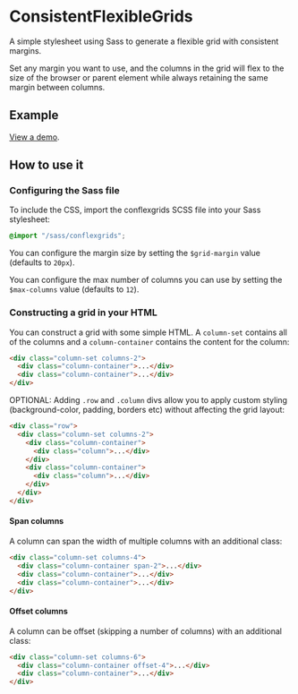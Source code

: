 # ConsistentFlexibleGrids

A simple stylesheet using Sass to generate a flexible grid with consistent margins.

Set any margin you want to use, and the columns in the grid will flex to the size of the browser or parent element while always retaining the same margin between columns.

## Example

[View a demo](http://andrewjtait.github.io/conflexgrids/).

## How to use it

### Configuring the Sass file

To include the CSS, import the conflexgrids SCSS file into your Sass stylesheet:

```scss
@import "/sass/conflexgrids";
```

You can configure the margin size by setting the `$grid-margin` value (defaults to `20px`).

You can configure the max number of columns you can use by setting the `$max-columns` value (defaults to `12`).

### Constructing a grid in your HTML

You can construct a grid with some simple HTML. A `column-set` contains all of the columns and a `column-container` contains the content for the column:

```html
<div class="column-set columns-2">
  <div class="column-container">...</div>
  <div class="column-container">...</div>
</div>
```

OPTIONAL: Adding `.row` and `.column` divs allow you to apply custom styling (background-color, padding, borders etc) without affecting the grid layout:

```html
<div class="row">
  <div class="column-set columns-2">
    <div class="column-container">
      <div class="column">...</div>
    </div>
    <div class="column-container">
      <div class="column">...</div>
    </div>
  </div>
</div>
```

#### Span columns

A column can span the width of multiple columns with an additional class:

```html
<div class="column-set columns-4">
  <div class="column-container span-2">...</div>
  <div class="column-container">...</div>
  <div class="column-container">...</div>
</div>
```

#### Offset columns

A column can be offset (skipping a number of columns) with an additional class:

```html
<div class="column-set columns-6">
  <div class="column-container offset-4">...</div>
  <div class="column-container">...</div>
</div>
```
